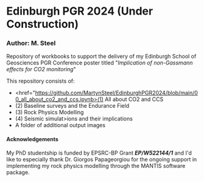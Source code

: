 # Edinburgh PGR 2024 (Under Construction)
### Author: M. Steel
Repository of workbooks to support the delivery of my Edinburgh School of Geosciences PGR Conference poster titled "<i>Implication of non-Gassmann effects for CO2 monitoring</i>"

This repository consists of:
- <href="https://github.com/MartynSteel/EdinburghPGR2024/blob/main/00_all_about_co2_and_ccs.ipynb>(1) All about CO2 and CCS</href>
- (2) Baseline surveys and the Endurance Field
- (3) Rock Physics Modelling
- (4) Seismic simulat>ions and their implications
- A folder of additional output images

#### Acknowledgements
My PhD studentship is funded by EPSRC-BP Grant <i><b>EP/W522144/1</b></i> and I'd like to especially thank Dr. Giorgos Papageorgiou for the ongoing support in implementing my rock physics modelling through the MANTIS software package.
